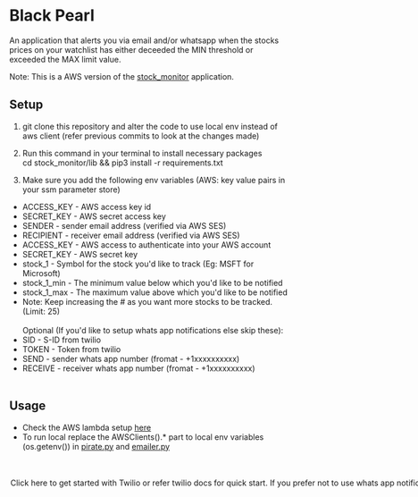 # Black Pearl
An application that alerts you via email and/or whatsapp when the stocks prices on your watchlist has either deceeded the MIN threshold or exceeded the MAX limit value.

Note: This is a AWS version of the [stock_monitor](https://github.com/thevickypedia/stock_monitor) application.

## Setup

1. git clone this repository and alter the code to use local env instead of aws client (refer previous commits to look at the changes made)

2. Run this command in your terminal to install necessary packages<br/>cd stock_monitor/lib && pip3 install -r requirements.txt

2. Make sure you add the following env variables (AWS: key value pairs in your ssm parameter store)
* ACCESS_KEY - AWS access key id
* SECRET_KEY - AWS secret access key
* SENDER - sender email address (verified via AWS SES)
* RECIPIENT - receiver email address (verified via AWS SES)
* ACCESS_KEY - AWS access to authenticate into your AWS account
* SECRET_KEY - AWS secret key
* stock_1 - Symbol for the stock you'd like to track (Eg: MSFT for Microsoft)
* stock_1_min - The minimum value below which you'd like to be notified
* stock_1_max - The maximum value above which you'd like to be notified
* Note: Keep increasing the # as you want more stocks to be tracked. (Limit: 25)
<br/><br/>Optional (If you'd like to setup whats app notifications else skip these):
* SID - S-ID from twilio
* TOKEN - Token from twilio
* SEND - sender whats app number (fromat - +1xxxxxxxxxx)
* RECEIVE - receiver whats app number (fromat - +1xxxxxxxxxx)<br><br>

## Usage

* Check the AWS lambda setup [here](https://github.com/thevickypedia/stock_hawk/blob/master/README.md#setup)
* To run local replace the AWSClients().* part to local env variables (os.getenv()) in [pirate.py](https://github.com/thevickypedia/black_pearl/blob/master/pirate.py#L138-L139) and [emailer.py](https://github.com/thevickypedia/black_pearl/blob/master/lib/emailer.py#L9-L10)
<br><br>
<Option 1:
  * Download an IDE such as [pycharm](https://www.jetbrains.com/pycharm/download/download-thanks.html).
  * Setup python3 interpreter
  * Add environment variables in configurations>
  
<Option 2:
  * Create a .sh file with the above environment variables and run it or manually set each environment variable
  * Run the command<br/><python3 stock_monitor/stock_monitor.py>
  
<Option 3:
  * Install a docker and set the entry point to stock_monitor.py>

Click [here](https://www.twilio.com/docs/whatsapp/quickstart/python) to get started with Twilio or refer [twilio](https://pypi.org/project/twilio/) docs for quick start.<br/>
If you prefer not to use whats app notifications then simply change send_whatsapp() to send_email() in [stock_monitor.py](https://github.com/thevickypedia/stock_monitor/blob/master/stock_monitor.py#L92) and add arguments 'data, context'<br/>
By doing this the [send_whatsapp()](https://github.com/thevickypedia/black_pearl/blob/master/pirate.py#L99) function will never be called.

